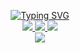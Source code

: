 <p align="center">
<a href="https://github.com/matinsoleymni">
    <img src="https://readme-typing-svg.demolab.com?font=Firacode&size=24&duration=3000&pause=500&multiline=true&width=230&height=80&lines=Matin+Soleymani;Midlevel; FullStack Developer" alt="Typing SVG" />
</a>
<br/>

<a href="https://github.io/matinsoleymni">
    <img src="https://img.shields.io/badge/matinsoleymni-red?style=flat-square">
</a>   
<a href="https://www.linkedin.com/in/matinsoleymani">
    <img src="https://img.shields.io/badge/-Linkedin-blue?style=flat-square&logo=linkedin">
</a>
<a href="mailto:matinsoleymni@gmail.com">
    <img src="https://img.shields.io/badge/-Email-red?style=flat-square&logo=gmail&logoColor=white">
</a>
<br/> 

<a href="https://github.com/matinsoleymni">
    <img src="https://github-stats-alpha.vercel.app/api?username=matinsoleymni&cc=22272e&tc=37BCF6&ic=fff&bc=0000">
</a>

</p>
